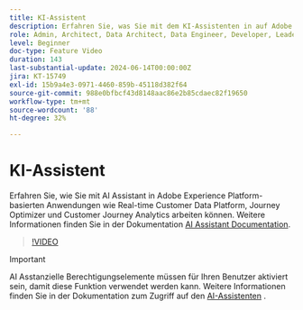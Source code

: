 ```yaml
---
title: KI-Assistent
description: Erfahren Sie, was Sie mit dem KI-Assistenten in auf Adobe Experience Platform basierenden Anwendungen wie Real-time Customer Data Platform, Journey Optimizer und Customer Journey Analytics alles tun können.
role: Admin, Architect, Data Architect, Data Engineer, Developer, Leader, User
level: Beginner
doc-type: Feature Video
duration: 143
last-substantial-update: 2024-06-14T00:00:00Z
jira: KT-15749
exl-id: 15b9a4e3-0971-4460-859b-45118d382f64
source-git-commit: 988e0bfbcf43d8148aac86e2b85cdaec82f19650
workflow-type: tm+mt
source-wordcount: '88'
ht-degree: 32%

---
```


# KI-Assistent

Erfahren Sie, wie Sie mit AI Assistant in Adobe Experience Platform-basierten Anwendungen wie Real-time Customer Data Platform, Journey Optimizer und Customer Journey Analytics arbeiten können. Weitere Informationen finden Sie in der Dokumentation [AI Assistant Documentation](https://experienceleague.adobe.com/de/docs/experience-platform/ai-assistant/home).

>[!VIDEO](https://video.tv.adobe.com/v/3429845/?learn=on)

>[!IMPORTANT]
>
> AI Asstanzielle Berechtigungselemente müssen für Ihren Benutzer aktiviert sein, damit diese Funktion verwendet werden kann. Weitere Informationen finden Sie in der Dokumentation zum Zugriff auf den [AI-Assistenten](https://experienceleague.adobe.com/en/docs/experience-platform/ai-assistant/access) .
